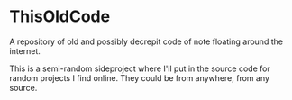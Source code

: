 # ThisOldCode
A repository of old and possibly decrepit code of note floating around the internet.

This is a semi-random sideproject where I'll put in the source code for random projects I find online. They could be from anywhere, from any source.

